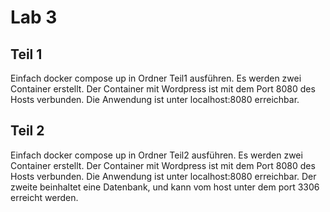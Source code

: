 # Lab 3

## Teil 1

Einfach docker compose up in Ordner Teil1 ausführen. Es werden zwei Container erstellt. Der Container mit Wordpress ist mit dem Port 8080 des Hosts verbunden. Die Anwendung ist unter localhost:8080 erreichbar.

## Teil 2

Einfach docker compose up in Ordner Teil2 ausführen. Es werden zwei Container erstellt. Der Container mit Wordpress ist mit dem Port 8080 des Hosts verbunden. Die Anwendung ist unter localhost:8080 erreichbar. Der zweite beinhaltet eine Datenbank, und kann vom host unter dem port 3306 erreicht werden.
